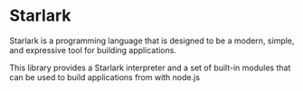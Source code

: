 # Starlark

Starlark is a programming language that is designed to be a modern,
simple, and expressive tool for building applications.

This library provides a Starlark interpreter and a set of built-in
modules that can be used to build applications from with node.js
